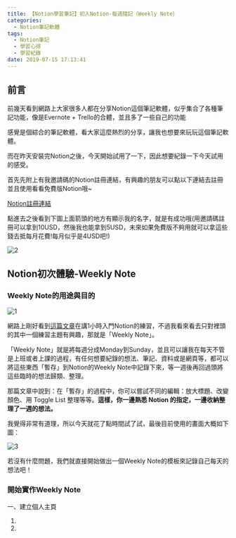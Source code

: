```yaml
---
title: 【Notion學習筆記】初入Notion-每週隨記（Weekly Note）
categories:
  - Notion筆記軟體
tags:
  - Notion筆記
  - 學習心得
  - 學習紀錄
date: 2019-07-15 17:13:41
---
```


## 前言

前幾天看到網路上大家很多人都在分享Notion這個筆記軟體，似乎集合了各種筆記功能，像是Evernote + Trello的合體，並且多了一些自己的功能

感覺是個綜合的筆記軟體，看大家這麼熱烈的分享，讓我也想要來玩玩這個筆記軟體。

而在昨天安裝完Notion之後，今天開始試用了一下，因此想要紀錄一下今天試用的感受。

首先先附上有我邀請碼的Notion註冊連結，有興趣的朋友可以點以下連結去註冊並且使用看看免費版Notion哦~

[Notion註冊連結](https://www.notion.so/?r=5f300d13079f4ced81832d860b57a12d)

點進去之後看到下圖上面箭頭的地方有顯示我的名字，就是有成功哦(用邀請碼註冊可以拿到10USD，然後我也能拿到5USD，未來如果免費版不夠用就可以拿這些錢去抵每月花費!每月似乎是4USD吧!)

<!--more-->

![2](2.jpg)

## Notion初次體驗-Weekly Note

### Weekly Note的用途與目的

![1](1.jpg)

網路上剛好看到[這篇文章](https://medium.com/@Johann016/教學-一小時加入-notion-so-cd2b5ca8a7fe)在講1小時入門Notion的練習，不過我看來看去只對裡頭的其中一個練習主題有興趣，那就是「Weekly Note」。

「Weekly Note」就是將每週分成Monday到Sunday，並且可以讓我在每天不管是上班或者上課的過程，有任何想要紀錄的想法、筆記、資料或是網頁等，都可以將這些東西「暫存」到Notion的Weekly Note中記錄下來，等一週後再回過頭將這些臨時的想法歸類、整理。

那篇文章中說到：在「暫存」的過程中，你可以嘗試不同的編輯：放大標題、改變顏色、用 Toggle List 整理等等。**這樣，你一邊熟悉 Notion 的指定，一邊收納整理了一週的想法。**

我覺得非常有道理，所以今天就花了點時間試了試，最後目前使用的畫面大概如下圖：

![3](3.jpg)

若沒有什麼問題，我們就直接開始做出一個Weekly Note的模板來記錄自己每天的想法吧！

### 開始實作Weekly Note

一、建立個人主頁

1. 
2. 




